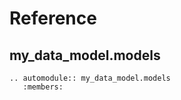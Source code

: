 # Reference

## my_data_model.models

```{eval-rst}
.. automodule:: my_data_model.models
   :members:
```

